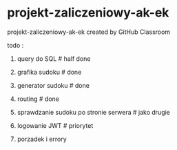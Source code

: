# projekt-zaliczeniowy-ak-ek
projekt-zaliczeniowy-ak-ek created by GitHub Classroom

todo :
1. query do SQL # half done
2. grafika sudoku # done
3. generator sudoku # done
4. routing # done

5. sprawdzanie sudoku po stronie serwera # jako drugie
6. logowanie JWT # priorytet
7. porzadek i errory
